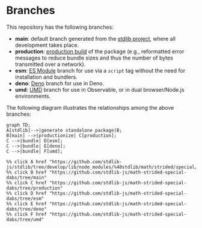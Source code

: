 <!--

@license Apache-2.0

Copyright (c) 2022 The Stdlib Authors.

Licensed under the Apache License, Version 2.0 (the "License");
you may not use this file except in compliance with the License.
You may obtain a copy of the License at

    http://www.apache.org/licenses/LICENSE-2.0

Unless required by applicable law or agreed to in writing, software
distributed under the License is distributed on an "AS IS" BASIS,
WITHOUT WARRANTIES OR CONDITIONS OF ANY KIND, either express or implied.
See the License for the specific language governing permissions and
limitations under the License.

-->

# Branches

This repository has the following branches:

-   **main**: default branch generated from the [stdlib project][stdlib-url], where all development takes place.
-   **production**: [production build][production-url] of the package (e.g., reformatted error messages to reduce bundle sizes and thus the number of bytes transmitted over a network).
-   **esm**: [ES Module][esm-url] branch for use via a `script` tag without the need for installation and bundlers.
-   **deno**: [Deno][deno-url] branch for use in Deno.
-   **umd**: [UMD][umd-url] branch for use in Observable, or in dual browser/Node.js environments.

The following diagram illustrates the relationships among the above branches:

```mermaid
graph TD;
A[stdlib]-->|generate standalone package|B;
B[main] -->|productionize| C[production];
C -->|bundle| D[esm];
C -->|bundle| E[deno];
C -->|bundle| F[umd];

%% click A href "https://github.com/stdlib-js/stdlib/tree/develop/lib/node_modules/%40stdlib/math/strided/special/dabs"
%% click B href "https://github.com/stdlib-js/math-strided-special-dabs/tree/main"
%% click C href "https://github.com/stdlib-js/math-strided-special-dabs/tree/production"
%% click D href "https://github.com/stdlib-js/math-strided-special-dabs/tree/esm"
%% click E href "https://github.com/stdlib-js/math-strided-special-dabs/tree/deno"
%% click F href "https://github.com/stdlib-js/math-strided-special-dabs/tree/umd"
```

[stdlib-url]: https://github.com/stdlib-js/stdlib/tree/develop/lib/node_modules/%40stdlib/math/strided/special/dabs
[production-url]: https://github.com/stdlib-js/math-strided-special-dabs/tree/production
[deno-url]: https://github.com/stdlib-js/math-strided-special-dabs/tree/deno
[umd-url]: https://github.com/stdlib-js/math-strided-special-dabs/tree/umd
[esm-url]: https://github.com/stdlib-js/math-strided-special-dabs/tree/esm